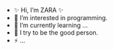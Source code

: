 - ✨ Hi, I’m ZARA ✨
- 👀 I’m interested in programming.
- 🌱 I’m currently learning ...
- 💞️ I try to be the good person.
- ⚡ ...

<!---
zara-hnin/zara-hnin is a ✨ special ✨ repository because its `README.md` (this file) appears on your GitHub profile.
You can click the Preview link to take a look at your changes.
--->
